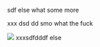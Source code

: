 sdf else what some more

xxx dsd dd smo
what
the fuck

![](https://pbs.twimg.com/media/F-_ISkZWQAAYN6k?format=jpg&name=small)
xxxsdfdddf else